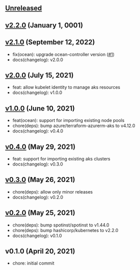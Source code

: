 <a name="unreleased"></a>
## [Unreleased]



<a name="v2.2.0"></a>
## [v2.2.0] (January 1, 0001)



<a name="v2.1.0"></a>
## [v2.1.0] (September 12, 2022)

- fix(ocean): upgrade ocean-controller version ([#1](https://github.com/spotinst/terraform-spotinst-ocean-gke/issues/1))
- docs(changelog): v2.0.0


<a name="v2.0.0"></a>
## [v2.0.0] (July 15, 2021)

- feat: allow kubelet identity to manage aks resources
- docs(changelog): v1.0.0


<a name="v1.0.0"></a>
## [v1.0.0] (June 10, 2021)

- feat(ocean): support for importing existing node pools
- chore(deps): bump azure/terraform-azurerm-aks to v4.12.0
- docs(changelog): v0.4.0


<a name="v0.4.0"></a>
## [v0.4.0] (May 29, 2021)

- feat: support for importing existing aks clusters
- docs(changelog): v0.3.0


<a name="v0.3.0"></a>
## [v0.3.0] (May 26, 2021)

- chore(deps): allow only minor releases
- docs(changelog): v0.2.0


<a name="v0.2.0"></a>
## [v0.2.0] (May 25, 2021)

- chore(deps): bump spotinst/spotinst to v1.44.0
- chore(deps): bump hashicorp/kubernetes to v2.2.0
- docs(changelog): v0.1.0


<a name="v0.1.0"></a>
## v0.1.0 (April 20, 2021)

- chore: initial commit


[Unreleased]: https://github.com/spotinst/terraform-spotinst-ocean-gke/compare/v2.2.0...HEAD
[v2.2.0]: https://github.com/spotinst/terraform-spotinst-ocean-gke/compare/v2.1.0...v2.2.0
[v2.1.0]: https://github.com/spotinst/terraform-spotinst-ocean-gke/compare/v2.0.0...v2.1.0
[v2.0.0]: https://github.com/spotinst/terraform-spotinst-ocean-gke/compare/v1.0.0...v2.0.0
[v1.0.0]: https://github.com/spotinst/terraform-spotinst-ocean-gke/compare/v0.4.0...v1.0.0
[v0.4.0]: https://github.com/spotinst/terraform-spotinst-ocean-gke/compare/v0.3.0...v0.4.0
[v0.3.0]: https://github.com/spotinst/terraform-spotinst-ocean-gke/compare/v0.2.0...v0.3.0
[v0.2.0]: https://github.com/spotinst/terraform-spotinst-ocean-gke/compare/v0.1.0...v0.2.0
